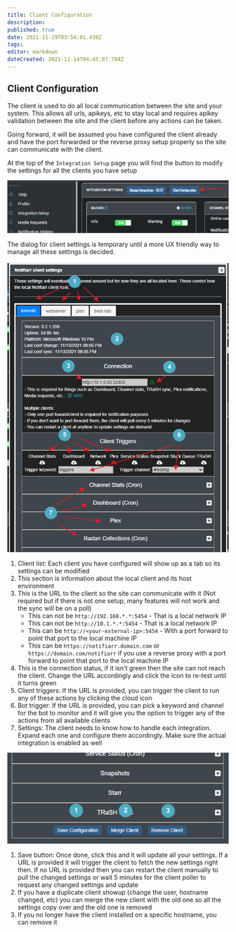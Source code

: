 ```yaml
---
title: Client Configuration
description: 
published: true
date: 2021-11-29T03:54:01.438Z
tags: 
editor: markdown
dateCreated: 2021-11-14T04:45:07.704Z
---
```


## Client Configuration

The client is used to do all local communication between the site and your system. This allows all urls, apikeys, etc to stay local and requires apikey validation between the site and the client before any actions can be taken.

Going forward, it will be assumed you have configured the client already and have the port forwarded or the reverse proxy setup properly so the site can communicate with the client.

At the top of the `Integration Setup` page you will find the button to modify the settings for all the clients you have setup

![client-config-button.png](/clientconfig/client-config-button.png)

The dialog for client settings is temporary until a more UX friendly way to manage all these settings is decided.

![client-config-settings-1.png](/clientconfig/client-config-settings-1.png)

1. Client list: Each client you have configured will show up as a tab so its settings can be modified
1. This section is information about the local client and its host environment
1. This is the URL to the client so the site can communicate with it (Not required but if there is not one setup, many features will not work and the sync will be on a poll)
	- This can not be `http://192.168.*.*:5454` - That is a local network IP
	- This can not be `http://10.1.*.*:5454` - That is a local network IP
	- This can be `http://<your-external-ip>:5454` - With a port forward to point that port to the local machine IP
	- This can be `https://notifiarr.domain.com` or `https://domain.com/notifiarr` if you use a reverse proxy with a port forward to point that port to the local machine IP
1. This is the connection status, if it isn't green then the site can not reach the client. Change the URL accordingly and click the icon to re-test until it turns green
1. Client triggers: If the URL is provided, you can trigger the client to run any of these actions by clicking the cloud icon
1. Bot trigger: If the URL is provided, you can pick a keyword and channel for the bot to monitor and it will give you the option to trigger any of the actions from all available clients
1. Settings: The client needs to know how to handle each integration. Expand each one and configure them accordingly. Make sure the actual integration is enabled as well

![client-config-settings-2.png](/clientconfig/client-config-settings-2.png)

1. Save button: Once done, click this and it will update all your settings. If a URL is provided it will trigger the client to fetch the new settings right then. If no URL is provided then you can restart the client manually to pull the changed settings or wait 5 minutes for the client poller to request any changed settings and update
1. If you have a duplicate client showup (change the user, hostname changed, etc) you can merge the new client with the old one so all the settings copy over and the old one is removed
1. If you no longer have the client installed on a specific hostname, you can remove it